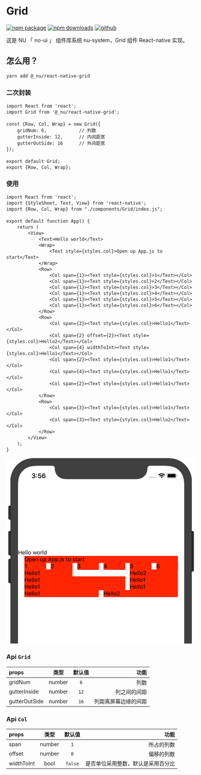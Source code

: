 # Grid

[![npm package][npm-badge]][npm-url]
[![npm downloads][npm-downloads]][npm-url]
[![github][git-badge]][git-url]

[npm-badge]: https://img.shields.io/npm/v/@_nu/react-native-grid.svg
[npm-url]: https://www.npmjs.org/package/@_nu/react-native-grid
[npm-downloads]: https://img.shields.io/npm/dw/@_nu/react-native-grid
[git-url]: https://github.com/nu-system/react-native-grid
[git-badge]: https://img.shields.io/github/stars/nu-system/react-native-grid.svg?style=social

这是 NU 「 no-ui 」 组件库系统 nu-system，Grid 组件 React-native 实现。

## 怎么用？

```bash
yarn add @_nu/react-native-grid
```

### 二次封装

```JSX
import React from 'react';
import Grid from '@_nu/react-native-grid';

const {Row, Col, Wrap} = new Grid({
    gridNum: 6,            // 列数
    gutterInside: 12,      // 内间距宽
    gutterOutSide: 16      // 外间距宽
});

export default Grid;
export {Row, Col, Wrap};
```

### 使用

```JSX
import React from 'react';
import {StyleSheet, Text, View} from 'react-native';
import {Row, Col, Wrap} from "./components/Grid/index.js";

export default function App() {
    return (
        <View>
            <Text>Hello world</Text>
            <Wrap>
                <Text style={styles.col}>Open up App.js to start</Text>
            </Wrap>
            <Row>
                <Col span={1}><Text style={styles.col}>1</Text></Col>
                <Col span={1}><Text style={styles.col}>2</Text></Col>
                <Col span={1}><Text style={styles.col}>3</Text></Col>
                <Col span={1}><Text style={styles.col}>4</Text></Col>
                <Col span={1}><Text style={styles.col}>5</Text></Col>
                <Col span={1}><Text style={styles.col}>6</Text></Col>
            </Row>
            <Row>
                <Col span={2}><Text style={styles.col}>Hello1</Text></Col>
                <Col span={2} offset={2}><Text style={styles.col}>Hello2</Text></Col>
                <Col span={4} widthToInt><Text style={styles.col}>Hello1</Text></Col>
                <Col span={2}><Text style={styles.col}>Hello1</Text></Col>
                <Col span={4}><Text style={styles.col}>Hello1</Text></Col>
                <Col span={2}><Text style={styles.col}>Hello1</Text></Col>
            </Row>
            <Row>
                <Col span={3}><Text style={styles.col}>Hello1</Text></Col>
                <Col span={3}><Text style={styles.col}>Hello2</Text></Col>
            </Row>
        </View>
    );
}
```

![demo](demo.png)

### Api `Grid`

| props         |  类型  | 默认值 |                 功能 |
| :------------ | :----: | :----: | -------------------: |
| gridNum       | number |  `6`   |                 列数 |
| gutterInside  | number |  `12`  |         列之间的间距 |
| gutterOutSide | number |  `16`  | 列距离屏幕边缘的间距 |

### Api `Col`

| props      |  类型  | 默认值  |                               功能 |
| :--------- | :----: | :-----: | ---------------------------------: |
| span       | number |   `1`   |                         所占的列数 |
| offset     | number |   `0`   |                         偏移的列数 |
| widthToInt |  bool  | `false` | 是否单位采用整数，默认是采用百分比 |
